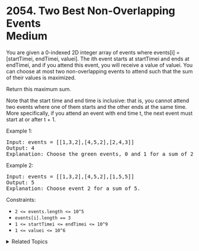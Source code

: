 # 2054. Two Best Non-Overlapping Events<br> Medium

You are given a 0-indexed 2D integer array of events where events[i] = [startTimei, endTimei, valuei]. The ith event starts at startTimei and ends at endTimei, and if you attend this event, you will receive a value of valuei. You can choose at most two non-overlapping events to attend such that the sum of their values is maximized.

Return this maximum sum.

Note that the start time and end time is inclusive: that is, you cannot attend two events where one of them starts and the other ends at the same time. More specifically, if you attend an event with end time t, the next event must start at or after t + 1.

Example 1:

<pre>
Input: events = [[1,3,2],[4,5,2],[2,4,3]]
Output: 4
Explanation: Choose the green events, 0 and 1 for a sum of 2 + 2 = 4.
</pre>

Example 2:

<pre>
Input: events = [[1,3,2],[4,5,2],[1,5,5]]
Output: 5
Explanation: Choose event 2 for a sum of 5.
</pre>

Constraints:

- `2 <= events.length <= 10^5`
- `events[i].length == 3`
- `1 <= startTimei <= endTimei <= 10^9`
- `1 <= valuei <= 10^6`

<details>

<summary> Related Topics </summary>

-   `Dynamic Programming`
-   `Binary Search`

</details>